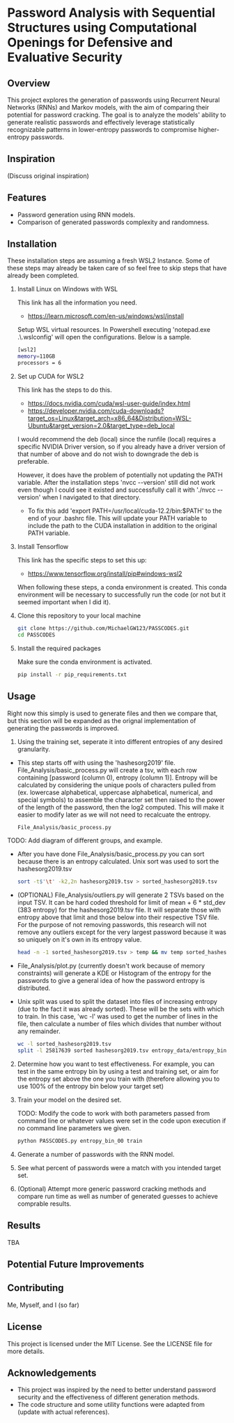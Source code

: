 # Password Analysis with Sequential Structures using Computational Openings for Defensive and Evaluative Security

## Overview

This project explores the generation of passwords using Recurrent Neural Networks (RNNs) and Markov models, with the aim of comparing their potential for password cracking. The goal is to analyze the models' ability to generate realistic passwords and effectively leverage statistically recognizable patterns in lower-entropy passwords to compromise higher-entropy passwords.

## Inspiration

(Discuss original inspiration)

## Features

- Password generation using RNN models.
- Comparison of generated passwords complexity and randomness.

## Installation

These installation steps are assuming a fresh WSL2 Instance. Some of these steps may already be taken care of so feel free to skip steps that have already been completed.

1. Install Linux on Windows with WSL

   This link has all the information you need.

   - https://learn.microsoft.com/en-us/windows/wsl/install

   Setup WSL virtual resources. In Powershell executing 'notepad.exe .\\.wslconfig' will open the configurations. Below is a sample.

   ```bash
   [wsl2]
   memory=110GB
   processors = 6
   ```

2. Set up CUDA for WSL2

   This link has the steps to do this.

   - https://docs.nvidia.com/cuda/wsl-user-guide/index.html
   - https://developer.nvidia.com/cuda-downloads?target_os=Linux&target_arch=x86_64&Distribution=WSL-Ubuntu&target_version=2.0&target_type=deb_local

   I would recommend the deb (local) since the runfile (local) requires a specific NVIDIA Driver version, so if you already have a driver version of that number of above and do not wish to downgrade the deb is preferable.

   However, it does have the problem of potentially not updating the PATH variable. After the installation steps 'nvcc --version' still did not work even though I could see it existed and successfully call it with './nvcc --version' when I navigated to that directory.

   - To fix this add 'export PATH=/usr/local/cuda-12.2/bin:$PATH' to the end of your .bashrc file. This will update your PATH variable to include the path to the CUDA installation in addition to the original PATH variable.

3. Install Tensorflow

   This link has the specific steps to set this up:

   - https://www.tensorflow.org/install/pip#windows-wsl2

   When following these steps, a conda environment is created. This conda environment will be necessary to successfully run the code (or not but it seemed important when I did it).

4. Clone this repository to your local machine

   ```bash
   git clone https://github.com/MichaelGW123/PASSCODES.git
   cd PASSCODES
   ```

5. Install the required packages

   Make sure the conda environment is activated.

   ```bash
   pip install -r pip_requirements.txt
   ```

## Usage

Right now this simply is used to generate files and then we compare that, but this section will be expanded as the orignal implementation of generating the passwords is improved.

1. Using the training set, seperate it into different entropies of any desired granularity.

- This step starts off with using the 'hashesorg2019' file. File_Analysis/basic_process.py will create a tsv, with each row containing [password (column 0), entropy (column 1)]. Entropy will be calculated by considering the unique pools of characters pulled from (ex. lowercase alphabetical, uppercase alphabetical, numerical, and special symbols) to assemble the character set then raised to the power of the length of the password, then the log2 computed. This will make it easier to modify later as we will not need to recalcuate the entropy.

  ```bash
  File_Analysis/basic_process.py
  ```

TODO: Add diagram of different groups, and example.

- After you have done File_Analysis/basic_process.py you can sort because there is an entropy calculated. Unix sort was used to sort the hashesorg2019.tsv

  ```bash
  sort -t$'\t' -k2,2n hashesorg2019.tsv > sorted_hashesorg2019.tsv
  ```

- (OPTIONAL) File_Analysis/outliers.py will generate 2 TSVs based on the input TSV. It can be hard coded threshold for limit of mean + 6 \* std_dev (383 entropy) for the hashesorg2019.tsv file. It will separate those with entropy above that limit and those below into their respective TSV file. For the purpose of not removing passwords, this research will not remove any outliers except for the very largest password because it was so uniquely on it's own in its entropy value.

  ```bash
  head -n -1 sorted_hashesorg2019.tsv > temp && mv temp sorted_hashesorg2019.tsv
  ```

- File_Analysis/plot.py (currently doesn't work because of memory constraints) will generate a KDE or Histogram of the entropy for the passwords to give a general idea of how the password entropy is distributed.

- Unix split was used to split the dataset into files of increasing entropy (due to the fact it was already sorted). These will be the sets with which to train. In this case, 'wc -l' was used to get the number of lines in the file, then calculate a number of files which divides that number without any remainder.

  ```bash
  wc -l sorted_hashesorg2019.tsv
  split -l 25817639 sorted hashesorg2019.tsv entropy_data/entropy_bin
  ```

2. Determine how you want to test effectiveness. For example, you can test in the same entropy bin by using a test and training set, or aim for the entropy set above the one you train with (therefore allowing you to use 100% of the entropy bin below your target set)

3. Train your model on the desired set.

   TODO: Modify the code to work with both parameters passed from command line or whatever values were set in the code upon execution if no command line parameters we given.

   ```bash
   python PASSCODES.py entropy_bin_00 train
   ```

4. Generate a number of passwords with the RNN model.

5. See what percent of passwords were a match with you intended target set.

6. (Optional) Attempt more generic password cracking methods and compare run time as well as number of generated guesses to achieve comprable results.

## Results

TBA

## Potential Future Improvements

## Contributing

Me, Myself, and I (so far)

## License

This project is licensed under the MIT License. See the LICENSE file for more details.

## Acknowledgements

- This project was inspired by the need to better understand password security and the effectiveness of different generation methods.
- The code structure and some utility functions were adapted from (update with actual references).
